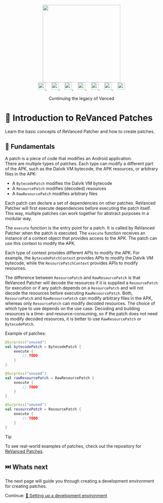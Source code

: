 <p align="center">
  <picture>
    <source
      width="256px"
      media="(prefers-color-scheme: dark)"
      srcset="../assets/revanced-headline/revanced-headline-vertical-dark.svg"
    >
    <img 
      width="256px"
      src="../assets/revanced-headline/revanced-headline-vertical-light.svg"
    >
  </picture>
  <br>
  <a href="https://revanced.app/">
     <picture>
         <source height="24px" media="(prefers-color-scheme: dark)" srcset="../assets/revanced-logo/revanced-logo.svg" />
         <img height="24px" src="../assets/revanced-logo/revanced-logo.svg" />
     </picture>
   </a>&nbsp;&nbsp;&nbsp;
   <a href="https://github.com/ReVanced">
       <picture>
           <source height="24px" media="(prefers-color-scheme: dark)" srcset="https://i.ibb.co/dMMmCrW/Git-Hub-Mark.png" />
           <img height="24px" src="https://i.ibb.co/9wV3HGF/Git-Hub-Mark-Light.png" />
       </picture>
   </a>&nbsp;&nbsp;&nbsp;
   <a href="http://revanced.app/discord">
       <picture>
           <source height="24px" media="(prefers-color-scheme: dark)" srcset="https://user-images.githubusercontent.com/13122796/178032563-d4e084b7-244e-4358-af50-26bde6dd4996.png" />
           <img height="24px" src="https://user-images.githubusercontent.com/13122796/178032563-d4e084b7-244e-4358-af50-26bde6dd4996.png" />
       </picture>
   </a>&nbsp;&nbsp;&nbsp;
   <a href="https://reddit.com/r/revancedapp">
       <picture>
           <source height="24px" media="(prefers-color-scheme: dark)" srcset="https://user-images.githubusercontent.com/13122796/178032351-9d9d5619-8ef7-470a-9eec-2744ece54553.png" />
           <img height="24px" src="https://user-images.githubusercontent.com/13122796/178032351-9d9d5619-8ef7-470a-9eec-2744ece54553.png" />
       </picture>
   </a>&nbsp;&nbsp;&nbsp;
   <a href="https://t.me/app_revanced">
      <picture>
         <source height="24px" media="(prefers-color-scheme: dark)" srcset="https://user-images.githubusercontent.com/13122796/178032213-faf25ab8-0bc3-4a94-a730-b524c96df124.png" />
         <img height="24px" src="https://user-images.githubusercontent.com/13122796/178032213-faf25ab8-0bc3-4a94-a730-b524c96df124.png" />
      </picture>
   </a>&nbsp;&nbsp;&nbsp;
   <a href="https://x.com/revancedapp">
      <picture>
         <source media="(prefers-color-scheme: dark)" srcset="https://user-images.githubusercontent.com/93124920/270180600-7c1b38bf-889b-4d68-bd5e-b9d86f91421a.png">
         <img height="24px" src="https://user-images.githubusercontent.com/93124920/270108715-d80743fa-b330-4809-b1e6-79fbdc60d09c.png" />
      </picture>
   </a>&nbsp;&nbsp;&nbsp;
   <a href="https://www.youtube.com/@ReVanced">
      <picture>
         <source height="24px" media="(prefers-color-scheme: dark)" srcset="https://user-images.githubusercontent.com/13122796/178032714-c51c7492-0666-44ac-99c2-f003a695ab50.png" />
         <img height="24px" src="https://user-images.githubusercontent.com/13122796/178032714-c51c7492-0666-44ac-99c2-f003a695ab50.png" />
     </picture>
   </a>
   <br>
   <br>
   Continuing the legacy of Vanced
</p>

# 🧩 Introduction to ReVanced Patches

Learn the basic concepts of ReVanced Patcher and how to create patches.

## 📙 Fundamentals

A patch is a piece of code that modifies an Android application.  
There are multiple types of patches. Each type can modify a different part of the APK, such as the Dalvik VM bytecode, 
the APK resources, or arbitrary files in the APK:

- A `BytecodePatch` modifies the Dalvik VM bytecode
- A `ResourcePatch` modifies (decoded) resources
- A `RawResourcePatch` modifies arbitrary files

Each patch can declare a set of dependencies on other patches. ReVanced Patcher will first execute dependencies
before executing the patch itself. This way, multiple patches can work together for abstract purposes in a modular way.

The `execute` function is the entry point for a patch. It is called by ReVanced Patcher when the patch is executed.
The `execute` function receives an instance of a context object that provides access to the APK.
The patch can use this context to modify the APK.

Each type of context provides different APIs to modify the APK. For example, the `BytecodePatchContext` provides APIs
to modify the Dalvik VM bytecode, while the `ResourcePatchContext` provides APIs to modify resources.

The difference between `ResourcePatch` and `RawResourcePatch` is that ReVanced Patcher will decode the resources
if it is supplied a `ResourcePatch` for execution or if any patch depends on a `ResourcePatch`
and will not decode the resources before executing `RawResourcePatch`.
Both, `ResourcePatch` and `RawResourcePatch` can modify arbitrary files in the APK,
whereas only `ResourcePatch` can modify decoded resources. The choice of which type to use depends on the use case.
Decoding and building resources is a time- and resource-consuming,
so if the patch does not need to modify decoded resources, it is better to use `RawResourcePatch` or `BytecodePatch`.

Example of patches:

```kt
@Surpress("unused")
val bytecodePatch = BytecodePatch {
    execute { 
        // TODO
    }
}

@Surpress("unused")
val rawResourcePatch = RawResourcePatch {
    execute { 
        // TODO
    }
}

@Surpress("unused")
val resourcePatch = ResourcePatch {
    execute { 
        // TODO
    }
}
```

> [!TIP]
> To see real-world examples of patches,
> check out the repository for [ReVanced Patches](https://github.com/revanced/revanced-patches).

## ⏭️ Whats next

The next page will guide you through creating a development environment for creating patches.

Continue: [👶 Setting up a development environment](2_1_setup.md)
